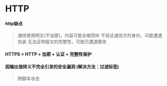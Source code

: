 HTTP
==========

#### http缺点

> 通信使用明文(不加密)，内容可能会被窃听
> 不验证通信方的身份，可能遭遇伪装
> 无法证明报文的完整性，可能已遭遇篡改

#### HTTPS = HTTP + 加密 + 认证 + 完整性保护

#### 因输出值转义不完全引发的安全漏洞 (解决方法：过滤标签)

> 跨脚本攻击
